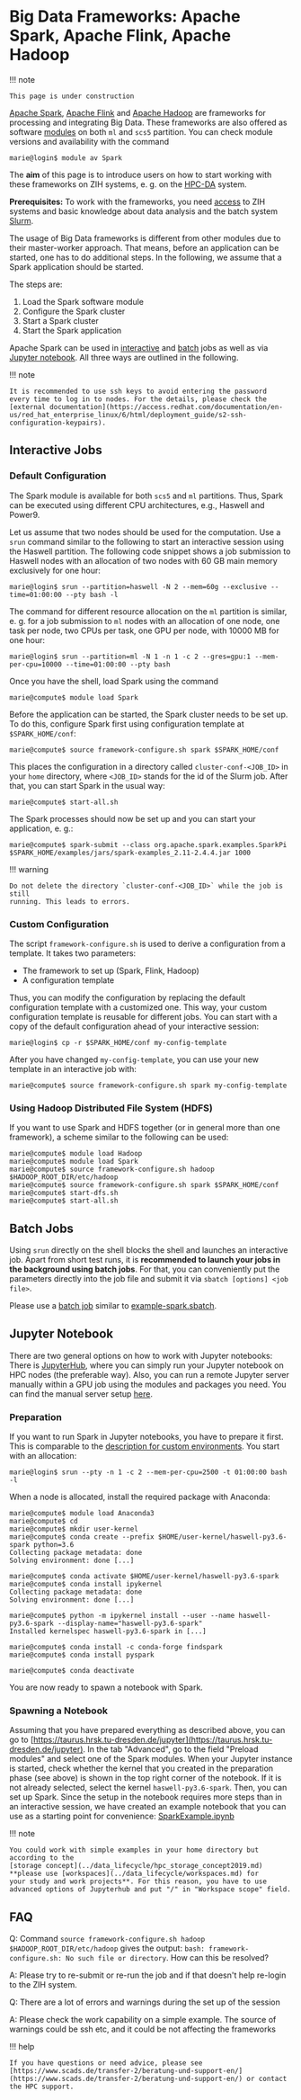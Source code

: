 # Big Data Frameworks: Apache Spark, Apache Flink, Apache Hadoop

!!! note

    This page is under construction

[Apache Spark](https://spark.apache.org/), [Apache Flink](https://flink.apache.org/)
and [Apache Hadoop](https://hadoop.apache.org/) are frameworks for processing and integrating
Big Data. These frameworks are also offered as software [modules](modules.md) on both `ml` and
`scs5` partition. You can check module versions and availability with the command

```console
marie@login$ module av Spark
```

The **aim** of this page is to introduce users on how to start working with
these frameworks on ZIH systems, e. g. on the [HPC-DA](../jobs_and_resources/hpcda.md) system.

**Prerequisites:** To work with the frameworks, you need [access](../access/ssh_login.md) to ZIH
systems and basic knowledge about data analysis and the batch system
[Slurm](../jobs_and_resources/slurm.md).

The usage of Big Data frameworks is
different from other modules due to their master-worker approach. That
means, before an application can be started, one has to do additional steps.
In the following, we assume that a Spark application should be
started.

The steps are:

1. Load the Spark software module
1. Configure the Spark cluster
1. Start a Spark cluster
1. Start the Spark application

Apache Spark can be used in [interactive](#interactive-jobs) and [batch](#batch-jobs) jobs as well
as via [Jupyter notebook](#jupyter-notebook). All three ways are outlined in the following.

!!! note

    It is recommended to use ssh keys to avoid entering the password
    every time to log in to nodes. For the details, please check the
    [external documentation](https://access.redhat.com/documentation/en-us/red_hat_enterprise_linux/6/html/deployment_guide/s2-ssh-configuration-keypairs).

## Interactive Jobs

### Default Configuration

The Spark module is available for both `scs5` and `ml` partitions.
Thus, Spark can be executed using different CPU architectures, e.g., Haswell and Power9.

Let us assume that two nodes should be used for the computation. Use a
`srun` command similar to the following to start an interactive session
using the Haswell partition. The following code snippet shows a job submission
to Haswell nodes with an allocation of two nodes with 60 GB main memory
exclusively for one hour:

```console
marie@login$ srun --partition=haswell -N 2 --mem=60g --exclusive --time=01:00:00 --pty bash -l
```

The command for different resource allocation on the `ml` partition is
similar, e. g. for a job submission to `ml` nodes with an allocation of one
node, one task per node, two CPUs per task, one GPU per node, with 10000 MB for one hour:

```console
marie@login$ srun --partition=ml -N 1 -n 1 -c 2 --gres=gpu:1 --mem-per-cpu=10000 --time=01:00:00 --pty bash
```

Once you have the shell, load Spark using the command

```console
marie@compute$ module load Spark
```

Before the application can be started, the Spark cluster needs to be set
up. To do this, configure Spark first using configuration template at
`$SPARK_HOME/conf`:

```console
marie@compute$ source framework-configure.sh spark $SPARK_HOME/conf
```

This places the configuration in a directory called
`cluster-conf-<JOB_ID>` in your `home` directory, where `<JOB_ID>` stands
for the id of the Slurm job. After that, you can start Spark in the
usual way:

```console
marie@compute$ start-all.sh
```

The Spark processes should now be set up and you can start your
application, e. g.:

```console
marie@compute$ spark-submit --class org.apache.spark.examples.SparkPi $SPARK_HOME/examples/jars/spark-examples_2.11-2.4.4.jar 1000
```

!!! warning

    Do not delete the directory `cluster-conf-<JOB_ID>` while the job is still
    running. This leads to errors.

### Custom Configuration

The script `framework-configure.sh` is used to derive a configuration from
a template. It takes two parameters:

- The framework to set up (Spark, Flink, Hadoop)
- A configuration template

Thus, you can modify the configuration by replacing the default
configuration template with a customized one. This way, your custom
configuration template is reusable for different jobs. You can start
with a copy of the default configuration ahead of your interactive
session:

```console
marie@login$ cp -r $SPARK_HOME/conf my-config-template
```

After you have changed `my-config-template`, you can use your new template
in an interactive job with:

```console
marie@compute$ source framework-configure.sh spark my-config-template
```

### Using Hadoop Distributed File System (HDFS)

If you want to use Spark and HDFS together (or in general more than one
framework), a scheme similar to the following can be used:

```console
marie@compute$ module load Hadoop
marie@compute$ module load Spark
marie@compute$ source framework-configure.sh hadoop $HADOOP_ROOT_DIR/etc/hadoop
marie@compute$ source framework-configure.sh spark $SPARK_HOME/conf
marie@compute$ start-dfs.sh
marie@compute$ start-all.sh
```

## Batch Jobs

Using `srun` directly on the shell blocks the shell and launches an
interactive job. Apart from short test runs, it is **recommended to
launch your jobs in the background using batch jobs**. For that, you can
conveniently put the parameters directly into the job file and submit it via
`sbatch [options] <job file>`.

Please use a [batch job](../jobs_and_resources/slurm.md) similar to
[example-spark.sbatch](misc/example-spark.sbatch).

## Jupyter Notebook

There are two general options on how to work with Jupyter notebooks:
There is [JupyterHub](../access/jupyterhub.md), where you can simply
run your Jupyter notebook on HPC nodes (the preferable way). Also, you
can run a remote Jupyter server manually within a GPU job using
the modules and packages you need. You can find the manual server
setup [here](deep_learning.md).

### Preparation

If you want to run Spark in Jupyter notebooks, you have to prepare it first. This is comparable
to the [description for custom environments](../access/jupyterhub.md#conda-environment).
You start with an allocation:

```console
marie@login$ srun --pty -n 1 -c 2 --mem-per-cpu=2500 -t 01:00:00 bash -l
```

When a node is allocated, install the required package with Anaconda:

```console
marie@compute$ module load Anaconda3
marie@compute$ cd
marie@compute$ mkdir user-kernel
marie@compute$ conda create --prefix $HOME/user-kernel/haswell-py3.6-spark python=3.6
Collecting package metadata: done
Solving environment: done [...]

marie@compute$ conda activate $HOME/user-kernel/haswell-py3.6-spark
marie@compute$ conda install ipykernel
Collecting package metadata: done
Solving environment: done [...]

marie@compute$ python -m ipykernel install --user --name haswell-py3.6-spark --display-name="haswell-py3.6-spark"
Installed kernelspec haswell-py3.6-spark in [...]

marie@compute$ conda install -c conda-forge findspark
marie@compute$ conda install pyspark

marie@compute$ conda deactivate
```

You are now ready to spawn a notebook with Spark.

### Spawning a Notebook

Assuming that you have prepared everything as described above, you can go to
[https://taurus.hrsk.tu-dresden.de/jupyter](https://taurus.hrsk.tu-dresden.de/jupyter).
In the tab "Advanced", go
to the field "Preload modules" and select one of the Spark modules.
When your Jupyter instance is started, check whether the kernel that
you created in the preparation phase (see above) is shown in the top
right corner of the notebook. If it is not already selected, select the
kernel `haswell-py3.6-spark`. Then, you can set up Spark. Since the setup
in the notebook requires more steps than in an interactive session, we
have created an example notebook that you can use as a starting point
for convenience: [SparkExample.ipynb](misc/SparkExample.ipynb)

!!! note

    You could work with simple examples in your home directory but according to the
    [storage concept](../data_lifecycle/hpc_storage_concept2019.md)
    **please use [workspaces](../data_lifecycle/workspaces.md) for
    your study and work projects**. For this reason, you have to use
    advanced options of Jupyterhub and put "/" in "Workspace scope" field.

## FAQ

Q: Command `source framework-configure.sh hadoop
$HADOOP_ROOT_DIR/etc/hadoop` gives the output:
`bash: framework-configure.sh: No such file or directory`. How can this be resolved?

A: Please try to re-submit or re-run the job and if that doesn't help
re-login to the ZIH system.

Q: There are a lot of errors and warnings during the set up of the
session

A: Please check the work capability on a simple example. The source of
warnings could be ssh etc, and it could be not affecting the frameworks

!!! help

    If you have questions or need advice, please see
    [https://www.scads.de/transfer-2/beratung-und-support-en/](https://www.scads.de/transfer-2/beratung-und-support-en/) or contact the HPC support.

